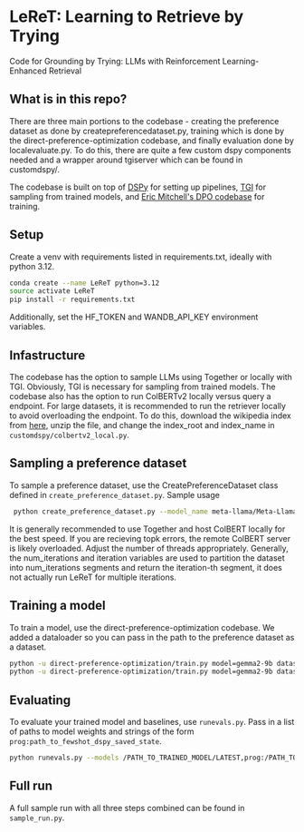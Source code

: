 # LeReT: Learning to Retrieve by Trying

Code for Grounding by Trying: LLMs with Reinforcement Learning-Enhanced Retrieval


## What is in this repo?

There are three main portions to the codebase - creating the preference dataset as done by createpreferencedataset.py, training which is done by the direct-preference-optimization codebase, and finally evaluation done by localevaluate.py. To do this, there are quite a few custom dspy components needed and a wrapper around tgiserver which can be found in customdspy/.

The codebase is built on top of [DSPy](https://github.com/stanfordnlp/dspy) for setting up pipelines, [TGI](https://huggingface.co/docs/text-generation-inference/en/index) for sampling from trained models, and [Eric Mitchell's DPO codebase](https://github.com/eric-mitchell/direct-preference-optimization) for training. 

## Setup
Create a venv with requirements listed in requirements.txt, ideally with python 3.12.
```bash
conda create --name LeReT python=3.12
source activate LeReT
pip install -r requirements.txt
```
Additionally, set the HF_TOKEN and WANDB_API_KEY environment variables.

## Infastructure
The codebase has the option to sample LLMs using Together or locally with TGI. Obviously, TGI is necessary for sampling from trained models. The codebase also has the option to run ColBERTv2 locally versus query a endpoint. For large datasets, it is recommended to run the retriever locally to avoid overloading the endpoint. To do this, download the wikipedia index from [here](https://huggingface.co/sher222/ColBERTv2-wiki2017-index/tree/main), unzip the file, and change the index_root and index_name in `customdspy/colbertv2_local.py`.
  
## Sampling a preference dataset

To sample a preference dataset, use the CreatePreferenceDataset class defined in `create_preference_dataset.py`. Sample usage
```bash
 python create_preference_dataset.py --model_name meta-llama/Meta-Llama-3-8B-Instruct --together_api_key YOUR_API_KEY --out_file /MYOUTFILE/LeReT_demo/ --num_threads 64 --cache_dir YOUR_CACHE_DIR
```
It is generally recommended to use Together and host ColBERT locally for the best speed. If you are recieving topk errors, the remote ColBERT server is likely overloaded. Adjust the number of threads appropriately. Generally, the num_iterations and iteration variables are used to partition the dataset into num_iterations segments and return the iteration-th segment, it does not actually run LeReT for multiple iterations. 
## Training a model
To train a model, use the direct-preference-optimization codebase. We added a dataloader so you can pass in the path to the preference dataset as a dataset. 
```bash
python -u direct-preference-optimization/train.py model=gemma2-9b datasets=[PATH_TO_SAMPLED_DATASET.json] n_epochs=1 loss=sft lr=1e-7 exp_name=gemma9b_sft trainer=FSDPTrainer sample_during_eval=false eval_every=1_000_000  do_first_eval=false debug=false wandb.project=rl-hotpotqa-finalize batch_size=8 max_prompt_length=2048 max_length=2048
python -u direct-preference-optimization/train.py model=gemma2-9b datasets=[PATH_TO_SAMPLED_DATASET.json] n_epochs=2 loss=ipo lr=1e-7 loss.beta=0.05 exp_name=gemma9b_ipo trainer=FSDPTrainer sample_during_eval=false eval_every=1_000_000  do_first_eval=false debug=false wandb.project=rl-hotpotqa-finalize batch_size=4 max_prompt_length=2048 max_length=2048 model.archive=/PATH_TO_SFT_OUTPUT/LATEST/policy.pt
```
## Evaluating
To evaluate your trained model and baselines, use `runevals.py`. Pass in a list of paths to model weights and strings of the form `prog:path_to_fewshot_dspy_saved_state`. 
```bash
python runevals.py --models /PATH_TO_TRAINED_MODEL/LATEST,prog:/PATH_TO_FEWSHOT_DSPY_STATE.json --splits dev --dataset_name hotpotqa --model_name meta-llama/Meta-Llama-3-8B-Instruct --tgi_server
```
## Full run
A full sample run with all three steps combined can be found in `sample_run.py`.
